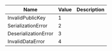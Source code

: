 | Name | Value | Description |
|--|--|--|
| InvalidPublicKey | 1 | |
| SerializationError | 2 | |
| DeserializationError | 3 | |
| InvalidDataError | 4 | |

